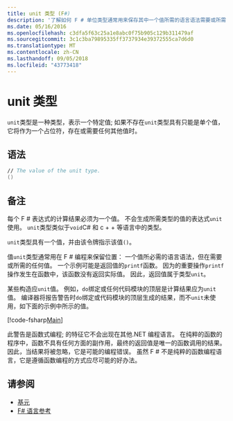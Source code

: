 ```yaml
---
title: unit 类型 (F#)
description: '了解如何 F # 单位类型通常用来保存其中一个值所需的语言语法需要或所需的任何值时的位置。'
ms.date: 05/16/2016
ms.openlocfilehash: c3dfa5f63c25a1e8abc0f75b905c129b311479af
ms.sourcegitcommit: 3c1c3ba79895335ff3737934e39372555ca7d6d0
ms.translationtype: MT
ms.contentlocale: zh-CN
ms.lasthandoff: 09/05/2018
ms.locfileid: "43773418"
---
```

# <a name="unit-type"></a>unit 类型

`unit`类型是一种类型，表示一个特定值; 如果不存在`unit`类型具有只能是单个值，它将作为一个占位符，存在或需要任何其他值时。

## <a name="syntax"></a>语法

```fsharp
// The value of the unit type.
()
```

## <a name="remarks"></a>备注

每个 F # 表达式的计算结果必须为一个值。 不会生成所需类型的值的表达式`unit`使用。 `unit`类型类似于`void`C# 和 c + + 等语言中的类型。

`unit`类型具有一个值，并由该令牌指示该值`()`。

值`unit`类型通常用在 F # 编程来保留位置： 一个值所必需的语言语法，但在需要或所需的任何值。 一个示例可能是返回值的`printf`函数。 因为的重要操作`printf`操作发生在函数中，该函数没有返回实际值。 因此，返回值属于类型`unit`。

某些构造应`unit`值。 例如，`do`绑定或任何代码模块的顶层是计算结果应为`unit`值。 编译器将报告警告时`do`绑定或代码模块的顶层生成的结果，而不`unit`未使用，如下面的示例中所示的值。

[!code-fsharp[Main](../../../samples/snippets/fsharp/lang-ref-1/snippet901.fs)]

此警告是函数式编程; 的特征它不会出现在其他.NET 编程语言。 在纯粹的函数的程序中，函数不具有任何方面的副作用，最终的返回值是唯一的函数调用的结果。 因此，当结果将被忽略，它是可能的编程错误。 虽然 F # 不是纯粹的函数编程语言，它是遵循函数编程的方式应尽可能的好办法。

## <a name="see-also"></a>请参阅

- [基元](primitive-types.md)
- [F# 语言参考](index.md)
